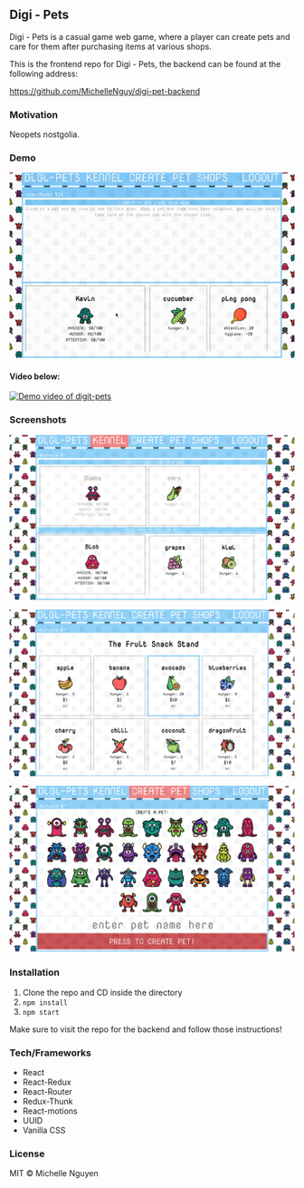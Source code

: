 ## Digi - Pets

Digi - Pets is a casual game web game, where a player can create pets and care for them after purchasing items at various shops.

This is the frontend repo for Digi - Pets, the backend can be found at the following address:

https://github.com/MichelleNguy/digi-pet-backend

### Motivation

Neopets nostgolia.

### Demo

![gif of digi-pets game demo](./public/demo-gif.gif)


#### Video below:

[![Demo video of digit-pets](https://img.youtube.com/vi/UNI6m8VSLF8/0.jpg)](https://www.youtube.com/watch?v=UNI6m8VSLF8 "Digi-pets demo")

### Screenshots

![screenshot of digi-pets web app, showcasing the kennel](./public/screenshots/screenshot_1.png?raw=true "Kennel")

![screenshot of digi-pets web app, showcasing the fruit stand shop and its items](./public/screenshots/screenshot_2.png?raw=true "Fruit Stand Shop")

![screenshot of digi-pets web app, showcasing the create a pet tab](./public/screenshots/screenshot_3.png?raw=true "Create A Pet")

### Installation
1. Clone the repo and CD inside the directory
2. ``npm install``
3. ```npm start```

Make sure to visit the repo for the backend and follow those instructions!

### Tech/Frameworks

+ React
+ React-Redux
+ React-Router
+ Redux-Thunk
+ React-motions
+ UUID
+ Vanilla CSS

### License

MIT © Michelle Nguyen
